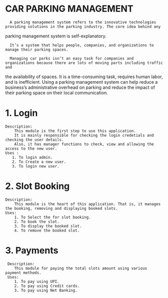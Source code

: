 # CAR PARKING MANAGEMENT

      A parking management system refers to the innovative technologies providing solutions in the parking industry. The core idea behind any 
parking management system is self-explanatory.
      
      It’s a system that helps people, companies, and organizations to manage their parking spaces.
      
      Managing car parks isn’t an easy task for companies and organizations because there are lots of moving parts including traffic and 
the availability of spaces. It is a time-consuming task, requires human labor, and is inefficient. Using a parking management system can 
help reduce a business’s administrative overhead on parking and reduce the impact of their parking space on their local communication.

# 1. Login
    Description:
        This module is the first step to use this application.
        It is mainly responsible for checking the login credetials and checking the user details.
        Also, it has manager functions to check, view and allowing the access to the new user.
    Uses : 
       1. To login admin.
       2. To Create a new user.
       3. To login new user.
   
# 2. Slot Booking 
    Description:
        This module is the heart of this application. That is, it manages the booking, removing and displaying booked slots.
    Uses:
        1. To Select the for slot booking.
        2. To book the slot.
        3. To display the booked slot.
        4. To remove the booked slot.
# 3. Payments
     Description:
        This module for paying the total slots amount using various payment methods.
     Uses:
        1. To pay using UPI.
        2. To pay using Credit cards.
        3. To pay using Net Banking.
